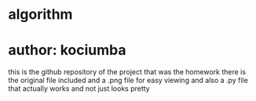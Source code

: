 # algorithm

# author: kociumba 

this is the github repository of the project that was the homework
there is the original file included 
and a .png file for easy viewing 
and also a .py file that actually works and not just looks pretty
